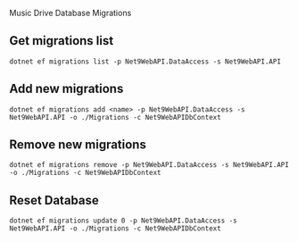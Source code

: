 ﻿Music Drive Database Migrations

## Get migrations list
    dotnet ef migrations list -p Net9WebAPI.DataAccess -s Net9WebAPI.API

## Add new migrations
    dotnet ef migrations add <name> -p Net9WebAPI.DataAccess -s Net9WebAPI.API -o ./Migrations -c Net9WebAPIDbContext

## Remove new migrations
    dotnet ef migrations remove -p Net9WebAPI.DataAccess -s Net9WebAPI.API -o ./Migrations -c Net9WebAPIDbContext

## Reset Database
    dotnet ef migrations update 0 -p Net9WebAPI.DataAccess -s Net9WebAPI.API -o ./Migrations -c Net9WebAPIDbContext